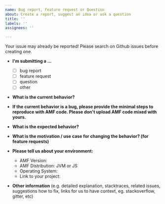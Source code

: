 ```yaml
---
name: Bug report, Feature request or Question
about: Create a report, suggest an idea or ask a question
title: ''
labels: ''
assignees: ''

---
```


Your issue may already be reported! Please search on Github issues before creating one.
​
* **I'm submitting a ...**
  - [ ] bug report
  - [ ] feature request
  - [ ] question
  - [ ] other
​
* **What is the current behavior?**
​
* **If the current behavior is a bug, please provide the minimal steps to reproduce with AMF code. Please don't upload AMF code mixed with yours.**
​
* **What is the expected behavior?**
​
* **What is the motivation / use case for changing the behavior? (for feature requests)**
​
* **Please tell us about your environment:**
  
  - AMF Version:
  - AMF Distribution: JVM or JS 
  - Operating System:
  - Link to your project:
​
* **Other information** (e.g. detailed explanation, stacktraces, related issues, suggestions how to fix, links for us to have context, eg. stackoverflow, gitter, etc)
